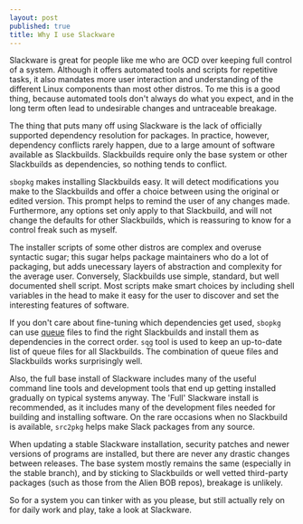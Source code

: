 ```yaml
---
layout: post
published: true
title: Why I use Slackware
---
```


Slackware is great for people like me who are OCD over keeping full control of a system. Although it offers automated tools and scripts for repetitive tasks, it also mandates more user interaction and understanding of the different Linux components than most other distros. To me this is a good thing, because automated tools don't always do what you expect, and in the long term often lead to undesirable changes and untraceable breakage.

The thing that puts many off using Slackware is the lack of officially supported dependency resolution for packages. In practice, however, dependency conflicts rarely happen, due to a large amount of software available as Slackbuilds. Slackbuilds require only the base system or other Slackbuilds as dependencies, so nothing tends to conflict.

`sbopkg` makes installing Slackbuilds easy. It will detect modifications you make to the Slackbuilds and offer a choice between using the original or edited version. This prompt helps to remind the user of any changes made. Furthermore, any options set only apply to that Slackbuild, and will not change the defaults for other Slackbuilds, which is reassuring to know for a control freak such as myself.

The installer scripts of some other distros are complex and overuse syntactic sugar; this sugar helps package maintainers who do a lot of packaging, but adds unecessary layers of abstraction and complexity for the average user. Conversely, Slackbuilds use simple, standard, but well documented shell script. Most scripts make smart choices by including shell variables in the head to make it easy for the user to discover and set the interesting features of software.

If you don't care about fine-tuning which dependencies get used, `sbopkg` can use [queue](http://www.sbopkg.org/queues.php) files to find the right Slackbuilds and install them as dependencies in the correct order. `sqg` tool is used to keep an up-to-date list of queue files for all Slackbuilds. The combination of queue files and Slackbuilds works surprisingly well. 

Also, the full base install of Slackware includes many of the useful command line tools and development tools that end up getting installed gradually on typical systems anyway. The 'Full' Slackware install is recommended, as it includes many of the development files needed for building and installing software. On the rare occasions when no Slackbuild is available, `src2pkg` helps make Slack packages from any source.

When updating a stable Slackware installation, security patches and newer versions of programs are installed, but there are never any drastic changes between releases. The base system mostly remains the same (especially in the stable branch), and by sticking to Slackbuilds or well vetted third-party packages (such as those from the Alien BOB repos), breakage is unlikely.

So for a system you can tinker with as you please, but still actually rely on for daily work and play, take a look at Slackware.
